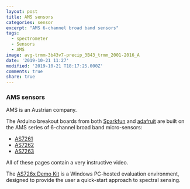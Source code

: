 ```yaml
---
layout: post
title: AMS sensors
categories: sensor
excerpt: "AMS 6-channel broad band sensors"
tags:
  - spectrometer
  - Sensors
  - AMS
image: avg-trmm-3b43v7-precip_3B43_trmm_2001-2016_A
date: '2019-10-21 11:27'
modified: '2019-10-21 T18:17:25.000Z'
comments: true
share: true
---
```


### AMS sensors

AMS is an Austrian company.

The Arduino breakout boards from both [Sparkfun](../../components/components-sparkfun-spectrometer/) and [adafruit](../../components/components-adafruit/) are built on the AMS series of 6-channel broad band micro-sensors:

- [AS7261](https://ams.com/AS7261)
- [AS7262](https://ams.com/AS7262)
- [AS7263](https://ams.com/AS7263)

All of these pages contain a very instructive video.

The [AS726x Demo Kit](https://ams.com/as726xdemokit) is a Windows PC-hosted evaluation environment, designed to provide the user a quick-start approach to spectral sensing.
